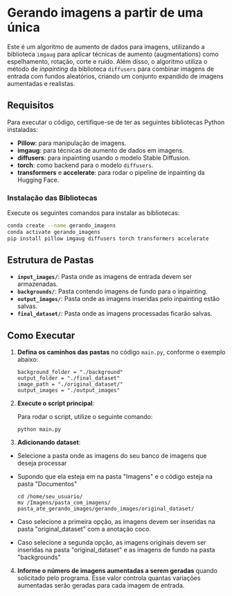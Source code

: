 
# Gerando imagens a partir de uma única

Este é um algoritmo de aumento de dados para imagens, utilizando a biblioteca `imgaug` para aplicar técnicas de aumento (augmentations) como espelhamento, rotação, corte e ruído. Além disso, o algoritmo utiliza o método de *inpainting* da biblioteca `diffusers` para combinar imagens de entrada com fundos aleatórios, criando um conjunto expandido de imagens aumentadas e realistas.



## Requisitos

Para executar o código, certifique-se de ter as seguintes bibliotecas Python instaladas:

- **Pillow**: para manipulação de imagens.
- **imgaug**: para técnicas de aumento de dados em imagens.
- **diffusers**: para inpainting usando o modelo Stable Diffusion.
- **torch**: como backend para o modelo `diffusers`.
- **transformers** e **accelerate**: para rodar o pipeline de inpainting da Hugging Face.

### Instalação das Bibliotecas

Execute os seguintes comandos para instalar as bibliotecas:

```bash
conda create --name gerando_imagens
conda activate gerando_imagens
pip install pillow imgaug diffusers torch transformers accelerate
```

## Estrutura de Pastas

- **`input_images/`**: Pasta onde as imagens de entrada devem ser armazenadas.
- **`backgrounds/`**: Pasta contendo imagens de fundo para o inpainting.
- **`output_images/`**: Pasta onde as imagens inseridas pelo inpainting estão salvas.
- **`final_dataset/`**: Pasta onde as imagens processadas ficarão salvas.



## Como Executar
1. **Defina os caminhos das pastas** no código `main.py`, conforme o exemplo abaixo:

    ```
    background_folder = "./background"
    output_folder = "./final_dataset"
    image_path = "./original_dataset/"
    output_images = "./output_images"
    ```

2. **Execute o script principal**:
   
   Para rodar o script, utilize o seguinte comando:
   
   ```
   python main.py
   ```


3.  **Adicionando dataset**:

 - Selecione a pasta onde as imagens do seu banco de imagens que deseja processar
 - Supondo que ela esteja em na pasta "Imagens" e o código esteja na pasta "Documentos"

  
    ```
    cd /home/seu_usuario/
    mv /Imagens/pasta_com_imagens/ pasta_ate_gerando_images/gerando_images/original_dataset/
    ```

- Caso selecione a primeira opção, as imagens devem ser inseridas na pasta "original_dataset" com a anotação coco.

- Caso selecione a segunda opção, as imagens originais devem ser inseridas na pasta "original_dataset" e as imagens de fundo na pasta "backgrounds"

4. **Informe o número de imagens aumentadas a serem geradas** quando solicitado pelo programa. Esse valor controla quantas variações aumentadas serão geradas para cada imagem de entrada.


